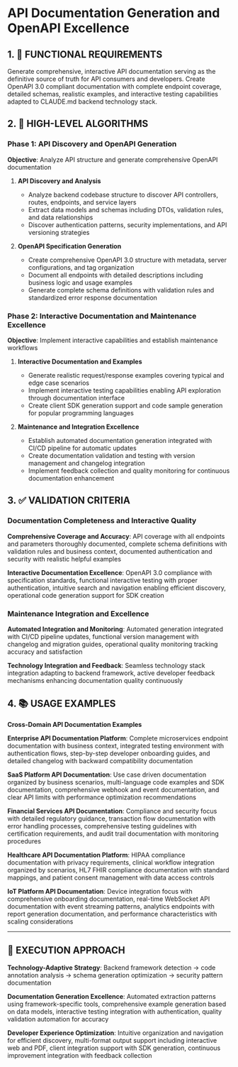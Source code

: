 # API Documentation Generation and OpenAPI Excellence

## 1. 🎯 FUNCTIONAL REQUIREMENTS

Generate comprehensive, interactive API documentation serving as the definitive source of truth for API consumers and developers. Create OpenAPI 3.0 compliant documentation with complete endpoint coverage, detailed schemas, realistic examples, and interactive testing capabilities adapted to CLAUDE.md backend technology stack.

## 2. 🔄 HIGH-LEVEL ALGORITHMS

### Phase 1: API Discovery and OpenAPI Generation
**Objective**: Analyze API structure and generate comprehensive OpenAPI documentation

1. **API Discovery and Analysis**
   - Analyze backend codebase structure to discover API controllers, routes, endpoints, and service layers
   - Extract data models and schemas including DTOs, validation rules, and data relationships
   - Discover authentication patterns, security implementations, and API versioning strategies

2. **OpenAPI Specification Generation**
   - Create comprehensive OpenAPI 3.0 structure with metadata, server configurations, and tag organization
   - Document all endpoints with detailed descriptions including business logic and usage examples
   - Generate complete schema definitions with validation rules and standardized error response documentation

### Phase 2: Interactive Documentation and Maintenance Excellence
**Objective**: Implement interactive capabilities and establish maintenance workflows

1. **Interactive Documentation and Examples**
   - Generate realistic request/response examples covering typical and edge case scenarios
   - Implement interactive testing capabilities enabling API exploration through documentation interface
   - Create client SDK generation support and code sample generation for popular programming languages

2. **Maintenance and Integration Excellence**
   - Establish automated documentation generation integrated with CI/CD pipeline for automatic updates
   - Create documentation validation and testing with version management and changelog integration
   - Implement feedback collection and quality monitoring for continuous documentation enhancement

## 3. ✅ VALIDATION CRITERIA

### Documentation Completeness and Interactive Quality
**Comprehensive Coverage and Accuracy**: API coverage with all endpoints and parameters thoroughly documented, complete schema definitions with validation rules and business context, documented authentication and security with realistic helpful examples

**Interactive Documentation Excellence**: OpenAPI 3.0 compliance with specification standards, functional interactive testing with proper authentication, intuitive search and navigation enabling efficient discovery, operational code generation support for SDK creation

### Maintenance Integration and Excellence
**Automated Integration and Monitoring**: Automated generation integrated with CI/CD pipeline updates, functional version management with changelog and migration guides, operational quality monitoring tracking accuracy and satisfaction

**Technology Integration and Feedback**: Seamless technology stack integration adapting to backend framework, active developer feedback mechanisms enhancing documentation quality continuously

## 4. 📚 USAGE EXAMPLES

**Cross-Domain API Documentation Examples**

**Enterprise API Documentation Platform**: Complete microservices endpoint documentation with business context, integrated testing environment with authentication flows, step-by-step developer onboarding guides, and detailed changelog with backward compatibility documentation

**SaaS Platform API Documentation**: Use case driven documentation organized by business scenarios, multi-language code examples and SDK documentation, comprehensive webhook and event documentation, and clear API limits with performance optimization recommendations

**Financial Services API Documentation**: Compliance and security focus with detailed regulatory guidance, transaction flow documentation with error handling processes, comprehensive testing guidelines with certification requirements, and audit trail documentation with monitoring procedures

**Healthcare API Documentation Platform**: HIPAA compliance documentation with privacy requirements, clinical workflow integration organized by scenarios, HL7 FHIR compliance documentation with standard mappings, and patient consent management with data access controls

**IoT Platform API Documentation**: Device integration focus with comprehensive onboarding documentation, real-time WebSocket API documentation with event streaming patterns, analytics endpoints with report generation documentation, and performance characteristics with scaling considerations

---

## 🎯 EXECUTION APPROACH

**Technology-Adaptive Strategy**: Backend framework detection → code annotation analysis → schema generation optimization → security pattern documentation

**Documentation Generation Excellence**: Automated extraction patterns using framework-specific tools, comprehensive example generation based on data models, interactive testing integration with authentication, quality validation automation for accuracy

**Developer Experience Optimization**: Intuitive organization and navigation for efficient discovery, multi-format output support including interactive web and PDF, client integration support with SDK generation, continuous improvement integration with feedback collection